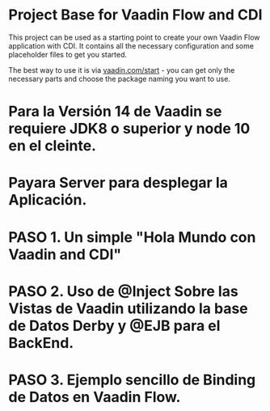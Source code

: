 # Project Base for Vaadin Flow and CDI

This project can be used as a starting point to create your own Vaadin Flow application with CDI.
It contains all the necessary configuration and some placeholder files to get you started.

The best way to use it is via [vaadin.com/start](https://vaadin.com/start) - you can get only the necessary parts and choose the package naming you want to use.

# Para la Versión 14 de Vaadin se requiere JDK8 o superior y node 10 en el cleinte.
# Payara Server para desplegar la Aplicación.


# PASO 1.  Un simple "Hola Mundo con Vaadin and CDI"

# PASO 2.  Uso de @Inject Sobre las Vistas de Vaadin utilizando la base de Datos Derby y @EJB para el BackEnd.

# PASO 3.  Ejemplo sencillo de Binding de Datos en Vaadin Flow.

